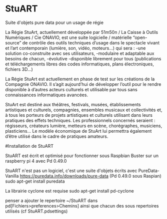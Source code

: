 # StuART
Suite d'objets pure data pour un usage de régie

La Régie StuArt, actuellement développée par 
51m50n / La Caisse à Outils Numériques / Cie ONAVIO, est une suite logicielle / matérielle “open-source” de contrôle des outils techniques d’usage dans le spectacle vivant et l’art contemporain (lumière, son, vidéo, moteurs…) qui sera :
-une solution co-construite avec ses utilisateurs,
-modulaire et adaptable aux besoins de chacun,
-évolutive
-disponible librement pour tous (publications et téléchargements libres des codes informatiques, plans électroniques, fichiers 3D…)

La Régie StuArt est actuellement en phase de test  sur les créations de la Compagnie ONAVIO. 
Il s’agit aujourd’hui de développer l’outil pour le rendre disponible à d’autres acteurs culturels et utilisable  par tous sans connaissances informatiques avancées.

StuArt est destiné aux théâtres, festivals, musées, établissements artistiques et culturels, compagnies, ensembles musicaux et collectivités et, à tous les porteurs de projets artistiques et culturels utilisant dans leurs pratiques des effets techniques. Les  professionnels concernés seraient : régisseurs, créateurs lumière, metteurs en scène, chorégraphes, musiciens,  plasticiens… Le modèle économique de StuArt lui permettra également d’être utilisé dans le cadre de pratiques amateurs.


#Installation de StuART

StuART est écrit et optimisé pour fonctionner sous Raspbian Buster sur un raspberry pi 4 avec Pd 0.49.0

StuART n'est pas un logiciel, c'est une suite d'objets écrits avec PureData-Vanilla https://puredata.info/downloads/pure-data (Pd 0.49.0 sous Raspian)
sudo apt-get install puredata

La librairie cyclone est requise
sudo apt-get install pd-cyclone

penser a ajouter le repertoire ~/StuART dans pd[Fichiers>preferences>Chemins] ainsi que chacun des sous repertoires utilisés (cf StuART.pdsettings)

